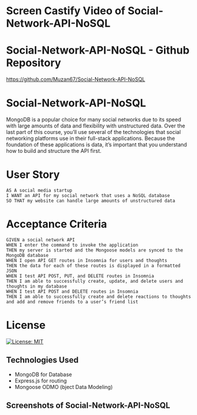 # Screen Castify Video of Social-Network-API-NoSQL

# Social-Network-API-NoSQL - Github Repository

https://github.com/Muzan67/Social-Network-API-NoSQL

# Social-Network-API-NoSQL

MongoDB is a popular choice for many social networks due to its speed with large amounts of data and flexibility with unstructured data. Over the last part of this course, you’ll use several of the technologies that social networking platforms use in their full-stack applications. Because the foundation of these applications is data, it’s important that you understand how to build and structure the API first.

# User Story

```
AS A social media startup
I WANT an API for my social network that uses a NoSQL database
SO THAT my website can handle large amounts of unstructured data
```

# Acceptance Criteria

```
GIVEN a social network API
WHEN I enter the command to invoke the application
THEN my server is started and the Mongoose models are synced to the MongoDB database
WHEN I open API GET routes in Insomnia for users and thoughts
THEN the data for each of these routes is displayed in a formatted JSON
WHEN I test API POST, PUT, and DELETE routes in Insomnia
THEN I am able to successfully create, update, and delete users and thoughts in my database
WHEN I test API POST and DELETE routes in Insomnia
THEN I am able to successfully create and delete reactions to thoughts and add and remove friends to a user’s friend list
```

# License

[![License: MIT](https://img.shields.io/badge/License-MIT-yellow.svg)](https://opensource.org/licenses/MIT)

## Technologies Used

- MongoDB for Database
- Express.js for routing
- Mongoose ODMO (bject Data Modeling)

## Screenshots of Social-Network-API-NoSQL
